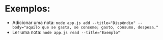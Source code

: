 # Exemplos:

- Adicionar uma nota: `node app.js add --title="Dispêndio" --body="aquilo que se gasta, se consome; gasto, consumo, despesa."`
- Ler uma nota: `node app.js read --title="Exemplo"`
